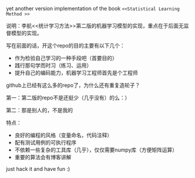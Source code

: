 yet another version implementation of the book `<<Statistical Learning Method >> `

说明：李航<<统计学习方法>>第二版的机器学习模型的实现，重点在于后面无监督模型的实现。

写在前面的话，开这个repo的目的主要有以下几个：

- 作为检验自己学习的一种手段吧（首要目的）
- 践行那句学而时习（练习、运用）
- 提升自己的编码能力，机器学习工程师首先是个工程师

github上已经有这么多的repo了，为什么还有重复造轮子？

第一：第二版的repo不是还挺少（几乎没有）的么：）

第二：那是别人的，不是我的

特点：

- 良好的编程的风格（变量命名，代码注释）
- 配有测试用例的可执行程序
- 不依赖一些复杂的工具库（几乎），仅仅需要numpy库（方便矩阵运算）
- 重要的算法会有博客讲解

just hack it and have fun :)